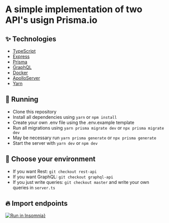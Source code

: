 # A simple implementation of two API's usign Prisma.io


## ✨ Technologies
- [TypeScript](https://www.typescriptlang.org/)
- [Express](https://expressjs.com/pt-br/)
- [Prisma](https://www.prisma.io/)
- [GraphQL](https://graphql.org/)
- [Docker](https://www.docker.com/)
- [ApolloServer](https://www.apollographql.com/docs/apollo-server/)
- [Yarn](https://yarnpkg.com/)

## 🚀 Running
- Clone this repository
- Install all dependencies using `yarn` or `npm install`
- Create your own .env file using the .env.example template
- Run all migrations using `yarn prisma migrate dev` or `npx prisma migrate dev`
- May be necessary run `yarn prisma generate` or `npx prisma generate`
- Start the server with `yarn dev` or `npm dev`

## 🚀 Choose your environment
- If you want Rest: `git checkout rest-api`
- If you want GraphQL: `git checkout graphql-api`
- If you just write queries: `git checkout master` and write your own queries in `server.ts`

## 🔥 Import endpoints
[![Run in Insomnia}](https://insomnia.rest/images/run.svg)](https://insomnia.rest/run/?label=workshop-prisma&uri=https%3A%2F%2Fraw.githubusercontent.com%2FGusMartins499%2Fprisma-workshop%2Frest-api%2FInsomnia_2021-11-22.json)
